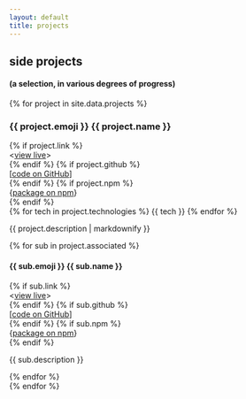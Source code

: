 ```yaml
---
layout: default
title: projects
---
```


## side projects

#### (a selection, in various degrees of progress)

{% for project in site.data.projects %}
<section class="project">
  <h3 class="project-name">{{ project.emoji }} {{ project.name }}</h3>
  <div class="links">
    {% if project.link %}
      <div class="link">
        <span>&lt;</span><a href='{{ project.link }}'>view live</a><span>&gt;</span>
      </div>
    {% endif %}
    {% if project.github %}
      <div class="link">
        <span>[</span><a href='{{ project.github }}'>code on GitHub</a><span>]</span>
      </div>
    {% endif %}
    {% if project.npm %}
      <div class="link">
        <span>{</span><a href='{{ project.npm }}'>package on npm</a><span>}</span>
      </div>
    {% endif %}
  </div>
  <div class="technologies">
    {% for tech in project.technologies %}
    <span>{{ tech }}</span>
    {% endfor %}
  </div>
  <p>{{ project.description | markdownify }}</p>
  {% for sub in project.associated %}
    <h4 class="associated">{{ sub.emoji }} {{ sub.name }}</h4>
    <div class="links">
      {% if sub.link %}
        <div class="link">
          <span>&lt;</span><a href='{{ sub.link }}'>view live</a><span>&gt;</span>
        </div>
      {% endif %}
      {% if sub.github %}
        <div class="link">
          <span>[</span><a href='{{ sub.github }}'>code on GitHub</a><span>]</span>
        </div>
      {% endif %}
      {% if sub.npm %}
        <div class="link">
          <span>{</span><a href='{{ sub.npm }}'>package on npm</a><span>}</span>
        </div>
      {% endif %}
    </div>
    <p>{{ sub.description }}</p>
  {% endfor %}
</section>
{% endfor %}